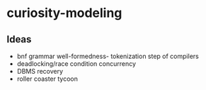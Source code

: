 # curiosity-modeling

## Ideas

- bnf grammar well-formedness- tokenization step of compilers
- deadlocking/race condition concurrency
- DBMS recovery
- roller coaster tycoon
